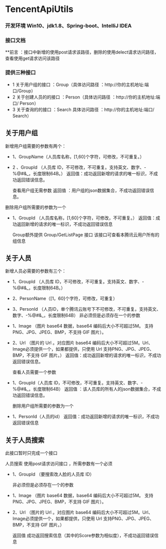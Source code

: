 #                                                        TencentApiUtils
### 开发环境 Win10、jdk1.8、Spring-boot、IntelliJ IDEA  


### 接口文档
                                     
                                             
**前言 ：接口中新增的使用post请求该路径，删除的使用delect请求访问路径，查看使用get请求访问该路径



 ### 提供三种接口 
- 1 关于用户组的接口 ：Group（具体访问路径 ：http://你的主机地址:端口/Group）
- 2 关于创建人员的的接口 ：Person（具体访问路径 ：http://你的主机地址:端口/ Person）
- 3 关于查询的的接口 ：Search 具体访问路径 ：http://你的主机地址:端口/ Search）

 


## 关于用户组
  
   新增用户组需要的参数有两个：
- 1、GroupName（人员库名称，[1,60]个字符，可修改，不可重复。）
- 2 、GroupId （人员库 ID，不可修改，不可重复。支持英文、数字、-%@#&_，长度限制64B。）
返回值：成功返回新增的请求的唯一标识，不成功返回错误信息。

   查看用户组无需参数
返回值 ：用户组的json数据集合，不成功返回错误信息。


删除用户组所需要的参数为一个
- 1、GroupId （人员库名称，[1,60]个字符，可修改，不可重复。）
返回值：成功返回新增的请求的唯一标识，不成功返回错误信息



    Group额外提供 Group/GetListPage 接口 该接口可查看本腾讯云用户所有的组信息


## 关于人员
  
  新增人员必需要的参数有三个：
- 1、GroupId （人员库 ID，不可修改，不可重复。支持英文、数字、-%@#&_，长度限制64B。）
- 2、PersonName（[1，60]个字符，可修改，可重复）
- 3、PersonId （人员ID，单个腾讯云账号下不可修改，不可重复。支持英文、数字、-%@#&_，长度限制64B）
  非必须但是必须存在一个的参数
- 1、Image （图片 base64 数据，base64 编码后大小不可超过5M。 支持PNG、JPG、JPEG、BMP，不支持 GIF 图片）。
- 2、Url   （图片的 Url 。对应图片 base64 编码后大小不可超过5M。Url、Image必须提供一个，如果都提供，只使用 Url 支持PNG、JPG、JPEG、BMP，不支持 GIF 图片。）
返回值：成功返回新增的请求的唯一标识，不成功返回错误信息。


   查看人员需要一个参数
 - 1、GroupId（人员库 ID，不可修改，不可重复。支持英文、数字、-%@#&_，长度限制64B）
返回值 ：该人员库的所有人的json数据集合，不成功返回错误信息。


   删除用户组所需要的参数为一个
- 1、PersonId（人员的id）
返回值：成功返回新增的请求的唯一标识，不成功返回错误信息


## 关于人员搜索

  此接口暂时只完成一个接口
 
  人员搜索 使用post请求访问接口 ，所需参数有一个必须
 
- 1、GroupId  （要搜索改人脸的人员库 ID）
 
    非必须但是必须存在一个的参数
- 1、Image （图片 base64 数据，base64 编码后大小不可超过5M。 支持PNG、JPG、JPEG、BMP，不支持 GIF 图片）。
- 2、Url  （图片的 Url 。对应图片 base64 编码后大小不可超过5M。Url、Image必须提供一个，如果都提供，只使用 Url 支持PNG、JPG、JPEG、BMP，不支持 GIF 图片。）
    
   返回值 成功返回搜索信息（其中的Score参数为相似度），不成功返回错误信息
    





